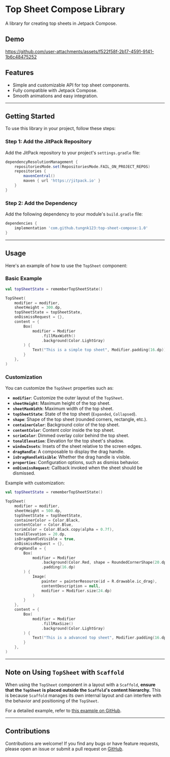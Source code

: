 # Top Sheet Compose Library

A library for creating top sheets in Jetpack Compose.

## Demo

https://github.com/user-attachments/assets/f522f58f-2b17-4591-9141-1b6c48475252

## Features

- Simple and customizable API for top sheet components.
- Fully compatible with Jetpack Compose.
- Smooth animations and easy integration.

---

## Getting Started

To use this library in your project, follow these steps:

### Step 1: Add the JitPack Repository

Add the JitPack repository to your project's `settings.gradle` file:

```groovy
dependencyResolutionManagement {
    repositoriesMode.set(RepositoriesMode.FAIL_ON_PROJECT_REPOS)
    repositories {
        mavenCentral()
        maven { url 'https://jitpack.io' }
    }
}
```

### Step 2: Add the Dependency

Add the following dependency to your module's `build.gradle` file:

```groovy
dependencies {
    implementation 'com.github.tungnk123:top-sheet-compose:1.0'
}
```

---

## Usage

Here's an example of how to use the `TopSheet` component:

### Basic Example

```kotlin
val topSheetState = rememberTopSheetState()

TopSheet(
    modifier = modifier,
    sheetHeight = 300.dp,
    topSheetState = topSheetState,
    onDismissRequest = {},
    content = {
        Box(
            modifier = Modifier
                .fillMaxWidth()
                .background(Color.LightGray)
        ) {
            Text("This is a simple top sheet", Modifier.padding(16.dp))
        }
    },
)
```

### Customization

You can customize the `TopSheet` properties such as:

- **`modifier`**: Customize the outer layout of the `TopSheet`.
- **`sheetHeight`**: Maximum height of the top sheet.
- **`sheetMaxWidth`**: Maximum width of the top sheet.
- **`topSheetState`**: State of the top sheet (`Expanded`, `Collapsed`).
- **`shape`**: Shape of the top sheet (rounded corners, rectangle, etc.).
- **`containerColor`**: Background color of the top sheet.
- **`contentColor`**: Content color inside the top sheet.
- **`scrimColor`**: Dimmed overlay color behind the top sheet.
- **`tonalElevation`**: Elevation for the top sheet's shadow.
- **`windowInsets`**: Insets of the sheet relative to the screen edges.
- **`dragHandle`**: A composable to display the drag handle.
- **`isDragHandleVisible`**: Whether the drag handle is visible.
- **`properties`**: Configuration options, such as dismiss behavior.
- **`onDismissRequest`**: Callback invoked when the sheet should be dismissed.

Example with customization:

```kotlin
val topSheetState = rememberTopSheetState()

TopSheet(
    modifier = modifier,
    sheetHeight = 500.dp,
    topSheetState = topSheetState,
    containerColor = Color.Black,
    contentColor = Color.Blue,
    scrimColor = Color.Black.copy(alpha = 0.7f),
    tonalElevation = 20.dp,
    isDragHandleVisible = true,
    onDismissRequest = {},
    dragHandle = {
        Box(
            modifier = Modifier
                .background(Color.Red, shape = RoundedCornerShape(20.dp))
                .padding(16.dp)
        ) {
            Image(
                painter = painterResource(id = R.drawable.ic_drag),
                contentDescription = null,
                modifier = Modifier.size(24.dp)
            )
        }
    },
    content = {
        Box(
            modifier = Modifier
                .fillMaxSize()
                .background(Color.LightGray)
        ) {
            Text("This is a advanced top sheet", Modifier.padding(16.dp))
        }
    },
)
```

---

## Note on Using `TopSheet` with `Scaffold`

When using the `TopSheet` component in a layout with a `Scaffold`, **ensure that the `TopSheet` is placed outside the `Scaffold`'s content hierarchy.** This is because `Scaffold` manages its own internal layout and can interfere with the behavior and positioning of the `TopSheet`.

For a detailed example, refer to [this example on GitHub](https://github.com/tungnk123/top-sheet-compose/blob/develop/app/src/main/java/com/tungnk123/topsheetcompose/examples/ScaffoldWithTopSheetExample.kt).

---

## Contributions

Contributions are welcome! If you find any bugs or have feature requests, please open an issue or submit a pull request on [GitHub](https://github.com/tungnk123/top-sheet-compose).
